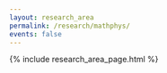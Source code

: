 ```yaml
---
layout: research_area
permalink: /research/mathphys/
events: false
---
```


{% include research_area_page.html %}
